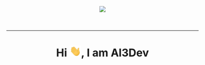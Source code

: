 <p align="center">
  <img src="https://cdna.artstation.com/p/users/covers/002/696/776/default/498b33235984f953f6f58f1823985084.jpg?1655859082&quot" height="250"/>
</p>
<br>

<hr>
<h1 align="center">Hi <img src="https://raw.githubusercontent.com/ABSphreak/ABSphreak/master/gifs/Hi.gif" width="30px">, I am Al3Dev </h1>



